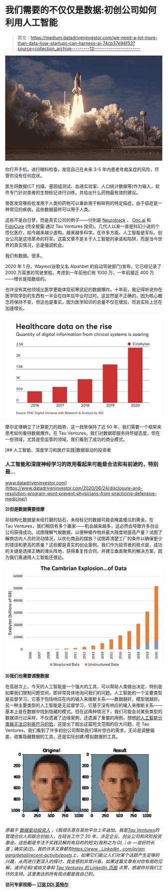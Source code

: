 # 我们需要的不仅仅是数据:初创公司如何利用人工智能

> 原文：<https://medium.datadriveninvestor.com/we-need-a-lot-more-than-data-how-startups-can-harness-ai-74cb37e94f53?source=collection_archive---------12----------------------->

![](img/b0f915c61b4eb69d0a1bae5c77c4b709.png)

你打开手机，进行眼科检查，发现自己在未来 3-5 年内患老年痴呆症的风险，尽管你没有任何症状。

医生将数据(CT 扫描、基因组测试、血液实验室、人口统计数据等)作为输入，软件专门针对患者的生物标记进行训练，并给出什么药物最有效的建议。

兽医发现哪些批准用于人类的药物可以重新用于粉碎狗的特定癌症。由于癌症是一种常见的疾病，这些数据最终可以用于人类。

这些不是白日梦，而是真实公司的例子——分别是 [Neurotrack](http://neurotrack.com/) 、 [Onc.ai](http://onc.ai/) 和 [FidoCure](http://fidocure.com/) (完全披露:通过 Tau Ventures 投资)。几代人以来一直是科幻小说的个性化医疗，如今越来越少虚构，越来越多科学。在许多方面，人工智能是军队，创业公司是这场革命的将军。这篇文章不是关于人工智能的承诺和陷阱，而是当今世界的真实情况，总是强调机会。

我们有数据。很多。

2020 年 1 月，Waymo(谷歌又名 Alpahbet 的自动驾驶部门)宣布，它已经记录了 2000 万英里的驾驶里程。考虑到一年前他们有 1000 万，一年前接近 400 万——增长是指数级的。

也许没有其他领域比医学更能体现前寒武纪的数据爆炸。十年前，我记得听说你在医学院学到的东西有一半会在四年后毕业时过时。这显然是不正确的，因为核心概念将保持不变。但这也是事实，因为医学知识的总量不仅在增加，而且实际上还在加速增长。

![](img/15541bc7f95af3fa722e11da8258865d.png)

摩尔定律确立了计算能力的趋势，这一趋势保持了近 50 年，我们需要一个框架来思考如何看待数据爆炸。在 Tau Ventures，我们对数据即服务持怀疑态度，但在一些领域，尤其是受监管的领域，我们看到了成功的商业模式。

[](https://www.datadriveninvestor.com/2020/06/24/disclosure-and-resolution-program-wont-prevent-physicians-from-practicing-defensive-medicine/) [## 人工智能、深度学习和医疗实践|数据驱动的投资者

### 人工智能和深度神经学习的效用看起来可能是合法和有前途的，特别是…

www.datadriveninvestor.com](https://www.datadriveninvestor.com/2020/06/24/disclosure-and-resolution-program-wont-prevent-physicians-from-practicing-defensive-medicine/) 

**2)但是数据需要按摩**

非结构化数据是未经打磨的钻石，未经标记的数据可能会掩盖傻瓜的黄金。在 Tau Ventures，我们相信有多个赢家——机会越来越多，这必然会导致许多创业公司获得成功。试图理解气候数据，以便种植作物并最大限度地提高产量？试图了解商店内人员的流动情况，以优化商品的摆放？试图弄清楚工厂的条件以确保更少的错误和更高的质量？这些都是真实的创业案例，我们作为投资者的观点是，成功的关键是选择正确的滩头阵地，获得重复性合同，并建立垂直聚焦的解决方案，因为我们离通用人工智能还很远。

![](img/8efa10912e4bc2299c9e8e321b1889da.png)

**3)我们也需要调整数据**

在高层次上，今天的人工智能是一个强大的工具，可以帮助人类做出决定，特别是如果我们限制问题空间，即非常具体地询问我们的问题。人工智能的一个主要类型是监督学习，它基于包括响应在内的输入来推断关系——数据越好，模型就越好。另一种主要类型的人工智能是无监督学习，它基于没有响应的输入来推断关系——基本上是在数据中找到隐藏的模式。但在这两种情况下，我们可能会对某些类型的数据进行过采样，不仅遗漏了边缘案例，还遗漏了重要的用例。想想[的人工智能分类器无法识别奥巴马的脸](https://www.theverge.com/21298762/face-depixelizer-ai-machine-learning-tool-pulse-stylegan-obama-bias)，这提出了超出这篇短文范围的巨大问题。在 Tau Ventures，我们看到了许多初创公司帮助我们填补空白的需求，无论是调整偏差、收集隐藏数据的工具，还是实际创建/模拟数据的工具。

![](img/bfb101ddf262a83799422a4369d19bc8.png)

*原载于* [*数据驱动投资人*](https://www.datadriveninvestor.com/2020/07/19/we-need-a-lot-more-than-data-how-startups-can-harness-ai/) *，《我很乐意在其他平台上辛迪加。我是*[*Tau Ventures*](https://www.linkedin.com/pulse/announcing-tau-ventures-amit-garg/)*的管理合伙人和联合创始人，在硅谷工作了 20 年，涉足企业、创业公司和风险投资基金。这些都是专注于实践见解的有目的的短文(我称之为 GL；dr —良好的长度；确实读过)。我的许多文章都在*[*https://www . LinkedIn . com/in/am garg/detail/recent-activity/posts*](https://www.linkedin.com/in/amgarg/detail/recent-activity/posts/)*上，如果它们能让人们对某个话题产生足够的兴趣，从而进行更深入的探讨，我会感到非常兴奋。如果这篇文章有对你有用的见解，请评论和/或给文章和* [*Tau Ventures 的 LinkedIn 页面*](https://www.linkedin.com/company/tauventures) *点赞，感谢你对我们工作的支持。这里表达的所有观点都是我自己的。*

**访问专家视图—** [**订阅 DDI 英特尔**](https://datadriveninvestor.com/ddi-intel)